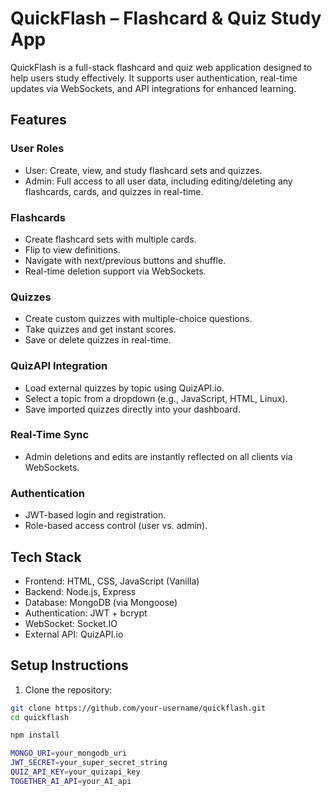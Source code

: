 # QuickFlash – Flashcard & Quiz Study App

QuickFlash is a full-stack flashcard and quiz web application designed to help users study effectively. It supports user authentication, real-time updates via WebSockets, and API integrations for enhanced learning.

## Features

### User Roles
- User: Create, view, and study flashcard sets and quizzes.
- Admin: Full access to all user data, including editing/deleting any flashcards, cards, and quizzes in real-time.

### Flashcards
- Create flashcard sets with multiple cards.
- Flip to view definitions.
- Navigate with next/previous buttons and shuffle.
- Real-time deletion support via WebSockets.

### Quizzes
- Create custom quizzes with multiple-choice questions.
- Take quizzes and get instant scores.
- Save or delete quizzes in real-time.

### QuizAPI Integration
- Load external quizzes by topic using QuizAPI.io.
- Select a topic from a dropdown (e.g., JavaScript, HTML, Linux).
- Save imported quizzes directly into your dashboard.

### Real-Time Sync
- Admin deletions and edits are instantly reflected on all clients via WebSockets.

### Authentication
- JWT-based login and registration.
- Role-based access control (user vs. admin).

## Tech Stack

- Frontend: HTML, CSS, JavaScript (Vanilla)
- Backend: Node.js, Express
- Database: MongoDB (via Mongoose)
- Authentication: JWT + bcrypt
- WebSocket: Socket.IO
- External API: QuizAPI.io

## Setup Instructions

1. Clone the repository:

```bash
git clone https://github.com/your-username/quickflash.git
cd quickflash

npm install

MONGO_URI=your_mongodb_uri
JWT_SECRET=your_super_secret_string
QUIZ_API_KEY=your_quizapi_key
TOGETHER_AI_API=your_AI_api
